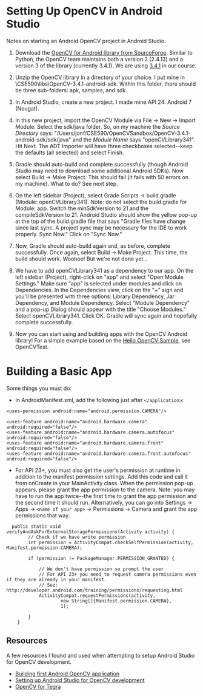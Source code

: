 # Setting Up OpenCV in Android Studio
Notes on starting an Android OpenCV project in Android Studio.

1. Download the [OpenCV for Android library from SourceForge](https://sourceforge.net/projects/opencvlibrary/files/opencv-android/). Similar to Python, the OpenCV team maintains both a version 2 (2.4.13) and a version 3 of the library (currently 3.4.1). We are using [3.4.1](https://sourceforge.net/projects/opencvlibrary/files/opencv-android/3.4.1/) in our course. 

2. Unzip the OpenCV library in a directory of your choice. I put mine in \CSE590\libs\OpenCV-3.4.1-android-sdk. Within this folder, there should be three sub-folders: apk, samples, and sdk.

3. In Android Studio, create a new project. I made mine API 24: Android 7 (Nougat).

4. In this new project, import the OpenCV Module via File -> New -> Import Module. Select the sdk/java folder. So, on my machine the *Source Directory* says: "/Users/jonf/CSE590/OpenCVSandbox/OpenCV-3.4.1-android-sdk/sdk/java" and the *Module Name* says "openCVLibrary341". Hit Next. The ADT Importer will have three checkboxes selected--keep the defaults (all selected) and select Finish.

5. Gradle should auto-build and complete successfully (though Android Studio may need to download some additional Android SDKs). Now select Build -> Make Project. This should fail (it fails with 50 errors on my machine). What to do? See next step.

6. On the left sidebar (Project), select Grade Scripts -> build.gradle (Module: openCVLibrary341). Note: do not select the build.gradle for Module: app. Switch the minSdkVersion to 21 and the compileSdkVersion to 21. Android Studio should show the yellow pop-up at the top of the build.gradle file that says "Gradle files have change since last sync. A project sync may be necessary for the IDE to work properly. Sync Now." Click on "Sync Now."

7. Now, Gradle should auto-build again and, as before, complete successfully. Once again, select Build -> Make Project. This time, the build should work. Woohoo! But we're not done yet...

8. We have to add openCVLibrary341 as a dependency to our app. On the left sidebar (Project), right-click on "app" and select "Open Module Settings." Make sure "app" is selected under modules and click on Dependencies. In the Dependencies view, click on the "+" sign and you'll be presented with three options: Library Dependency, Jar Dependency, and Module Dependency. Select "Module Dependency" and a pop-up Dialog should appear with the title "Choose Modules." Select openCVLibrary341. Click OK. Gradle will sync again and hopefully complete successfully.

9. Now you can start using and building apps with the OpenCV Android library! For a simple example based on the [Hello OpenCV Sample](https://docs.opencv.org/2.4/doc/tutorials/introduction/android_binary_package/dev_with_OCV_on_Android.html#hello-opencv-sample), see OpenCVTest.

# Building a Basic App
Some things you must do:
* In AndroidManifest.xml, add the following just after `</application>`:
```
<uses-permission android:name="android.permission.CAMERA"/>

<uses-feature android:name="android.hardware.camera" android:required="false"/>
<uses-feature android:name="android.hardware.camera.autofocus" android:required="false"/>
<uses-feature android:name="android.hardware.camera.front" android:required="false"/>
<uses-feature android:name="android.hardware.camera.front.autofocus" android:required="false"/>
```
* For API 23+, you must also get the user's permission at runtime in addition to the manifest permission settings. Add this code and call it from onCreate in your MainActivity class. When the permission pop-up appears, please grant the app permission to the camera. Note: you may have to run the app twice--the first time to grant the app permission and the second time it should run. Alternatively, you can go into Settings -> Apps -> `<name of your app>` -> Permissions -> Camera and grant the app permissions that way.
```
  public static void verifyAndAskForExternalStoragePermissions(Activity activity) {
        // Check if we have write permission
        int permission = ActivityCompat.checkSelfPermission(activity, Manifest.permission.CAMERA);

        if (permission != PackageManager.PERMISSION_GRANTED) {

            // We don't have permission so prompt the user
            // For API 23+ you need to request camera permissions even if they are already in your manifest.
            // See: http://developer.android.com/training/permissions/requesting.html
            ActivityCompat.requestPermissions(activity,
                    new String[]{Manifest.permission.CAMERA},
                    1);

        }
    }
 ```

## Resources
A few resources I found and used when attempting to setup Android Studio for OpenCV development.
* [Building first Android OpenCV application](https://docs.opencv.org/2.4/doc/tutorials/introduction/android_binary_package/dev_with_OCV_on_Android.html#hello-opencv-sample)
* [Setting up Android Studio for OpenCV development](https://medium.com/@sukritipaul005/a-beginners-guide-to-installing-opencv-android-in-android-studio-ea46a7b4f2d3)
* [OpenCV for Tegra](https://docs.nvidia.com/gameworks/content/technologies/mobile/opencv_main.htm?tocpath=Technologies%7CMobile%20Technologies%7COpenCV%20for%20Tegra%7C_____0)

